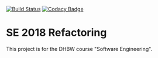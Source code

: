 [![Build Status](https://travis-ci.org/bugwelle/SE_2018_Refactoring.svg?branch=master)](https://travis-ci.org/bugwelle/SE_2018_Refactoring)
[![Codacy Badge](https://api.codacy.com/project/badge/Grade/8f1ff8a413254c27850bc2f708cd9efc)](https://www.codacy.com/app/bugwelle/SE_2018_Refactoring?utm_source=github.com&amp;utm_medium=referral&amp;utm_content=bugwelle/SE_2018_Refactoring&amp;utm_campaign=Badge_Grade)

# SE 2018 Refactoring

This project is for the DHBW course "Software Engineering".
